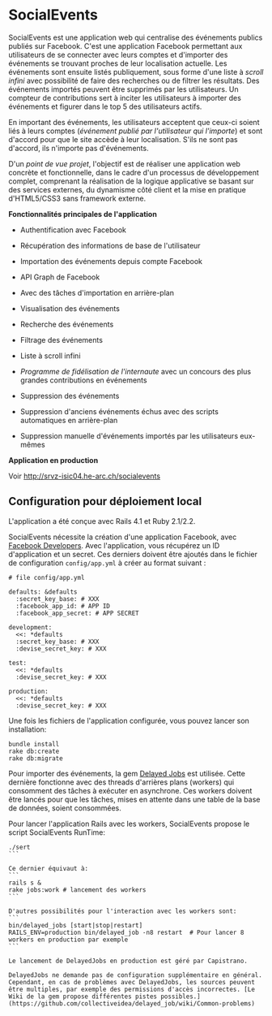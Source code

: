 # SocialEvents

SocialEvents est une application web qui centralise des événements publics publiés sur Facebook. C'est une application Facebook permettant aux utilisateurs de se connecter avec leurs comptes et d'importer des événements se trouvant proches de leur localisation actuelle. Les événements sont ensuite listés publiquement, sous forme d'une liste à _scroll infini_ avec possibilité de faire des recherches ou de filtrer les résultats. Des événements importés peuvent être supprimés par les utilisateurs. Un compteur de contributions sert à inciter les utilisateurs à importer des événements et figurer dans le top 5 des utilisateurs actifs.

En important des événements, les utilisateurs acceptent que ceux-ci soient liés à leurs comptes (_événement publié par l'utilisateur qui l'importe_) et sont d'accord pour que le site accède à leur localisation. S'ils ne sont pas d'accord, ils n'importe pas d'événements.

D'un _point de vue projet_, l'objectif est de réaliser une application web concrète et fonctionnelle, dans le cadre d'un processus de développement complet, comprenant la réalisation de la logique applicative se basant sur des services externes, du dynamisme côté client et la mise en pratique d'HTML5/CSS3 sans framework externe. 

**Fonctionnalités principales de l'application**
* Authentification avec Facebook
 * Récupération des informations de base de l'utilisateur

* Importation des événements depuis compte Facebook
 * API Graph de Facebook
 * Avec des tâches d'importation en arrière-plan

* Visualisation des événements
 * Recherche des événements
 * Filtrage des événements
 * Liste à scroll infini

* _Programme de fidélisation de l'internaute_ avec un concours des plus grandes contributions en événements

* Suppression des événements 
 * Suppression d'anciens événements échus avec des scripts automatiques en arrière-plan
 * Suppression manuelle d'événements importés par les utilisateurs eux-mêmes

**Application en production**

Voir http://srvz-isic04.he-arc.ch/socialevents

## Configuration pour déploiement local

L'application a été conçue avec Rails 4.1 et Ruby 2.1/2.2.

SocialEvents nécessite la création d'une application Facebook, avec [Facebook Developers](https://developers.facebook.com/). Avec l'application, vous récupérez un ID d'application et un secret. Ces derniers doivent être ajoutés dans le fichier de configuration `config/app.yml` à créer au format suivant :

```
# file config/app.yml
 
defaults: &defaults
  :secret_key_base: # XXX
  :facebook_app_id: # APP ID
  :facebook_app_secret: # APP SECRET
 
development:
  <<: *defaults
  :secret_key_base: # XXX
  :devise_secret_key: # XXX
 
test:
  <<: *defaults
  :devise_secret_key: # XXX
 
production:
  <<: *defaults
  :devise_secret_key: # XXX
```
Une fois les fichiers de l'application configurée, vous pouvez lancer son installation:

```
bundle install
rake db:create
rake db:migrate
```

Pour importer des événements, la gem [Delayed Jobs](https://github.com/collectiveidea/delayed_job) est utilisée. Cette dernière fonctionne avec des threads d'arrières plans (workers) qui consomment des tâches à exécuter en asynchrone. Ces workers doivent être lancés pour que les tâches, mises en attente dans une table de la base de données, soient consommées.

Pour lancer l'application Rails avec les workers, SocialEvents propose le script SocialEvents RunTime:
````
./sert
```

Ce dernier équivaut à:
```
rails s &
rake jobs:work # lancement des workers
```

D'autres possibilités pour l'interaction avec les workers sont:
```
bin/delayed_jobs [start|stop|restart]
RAILS_ENV=production bin/delayed_job -n8 restart  # Pour lancer 8 workers en production par exemple
```

Le lancement de DelayedJobs en production est géré par Capistrano.

DelayedJobs ne demande pas de configuration supplémentaire en général. Cependant, en cas de problèmes avec DelayedJobs, les sources peuvent être multiples, par exemple des permissions d'accès incorrectes. [Le Wiki de la gem propose différentes pistes possibles.](https://github.com/collectiveidea/delayed_job/wiki/Common-problems) 
